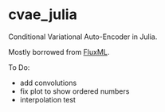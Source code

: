 # cvae_julia
Conditional Variational Auto-Encoder in Julia.

Mostly borrowed from [FluxML](https://github.com/FluxML/model-zoo/tree/master/vision/vae_mnist).

To Do:
* add convolutions
* fix plot to show ordered numbers
* interpolation test
